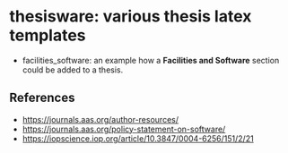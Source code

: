 # thesisware:  various thesis latex templates


* facilities_software:   an example how a **Facilities and Software** section could be added to a thesis.

## References

* https://journals.aas.org/author-resources/
* https://journals.aas.org/policy-statement-on-software/
* https://iopscience.iop.org/article/10.3847/0004-6256/151/2/21

